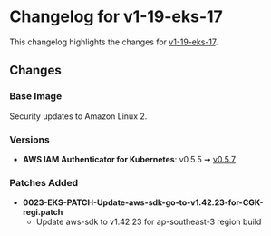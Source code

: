 # Changelog for v1-19-eks-17

This changelog highlights the changes for [v1-19-eks-17](https://github.com/aws/eks-distro/tree/v1-19-eks-17).

## Changes

### Base Image

Security updates to Amazon Linux 2.

### Versions

* **AWS IAM Authenticator for Kubernetes**: v0.5.5 ➞
  [v0.5.7](https://github.com/kubernetes-sigs/aws-iam-authenticator/releases/tag/v0.5.7)

### Patches Added

* **0023-EKS-PATCH-Update-aws-sdk-go-to-v1.42.23-for-CGK-regi.patch**
  * Update aws-sdk to v1.42.23 for ap-southeast-3 region build
